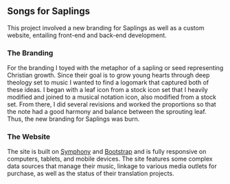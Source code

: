 ## Songs for Saplings

This project involved a new branding for Saplings as well as a custom website, entailing  front-end and back-end development.

### The Branding

For the branding I toyed with the metaphor of a sapling or seed representing Christian growth. Since their goal is to grow young hearts through deep theology set to music I wanted to find a logomark that captured both of these ideas. I began with a leaf icon from a stock icon set that I heavily modified and joined to a musical notation icon, also modified from a stock set. From there, I did several revisions and worked the proportions so that the note had a good harmony and balance between the sprouting leaf. Thus, the new branding for Saplings was burn.

### The Website

The site is built on [Symphony](http://getsymphony.com/) and [Bootstrap](http://getbootstrap.com/) and is fully responsive on computers, tablets, and mobile devices. The site features some complex data sources that manage their music, linkage to various media outlets for purchase, as well as the status of their translation projects.


